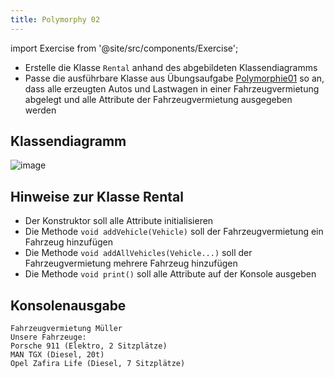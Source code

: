 ```yaml
---
title: Polymorphy 02
---
```


import Exercise from '@site/src/components/Exercise';

- Erstelle die Klasse `Rental` anhand des abgebildeten Klassendiagramms
- Passe die ausführbare Klasse aus Übungsaufgabe
  [Polymorphie01](polymorphy01.md) so an, dass alle erzeugten Autos und
  Lastwagen in einer Fahrzeugvermietung abgelegt und alle Attribute der
  Fahrzeugvermietung ausgegeben werden

## Klassendiagramm

![image](https://user-images.githubusercontent.com/47243617/170883813-686bec70-7bbf-44ac-9e30-db42f366e44c.png)

## Hinweise zur Klasse Rental

- Der Konstruktor soll alle Attribute initialisieren
- Die Methode `void addVehicle(Vehicle)` soll der Fahrzeugvermietung ein
  Fahrzeug hinzufügen
- Die Methode `void addAllVehicles(Vehicle...)` soll der Fahrzeugvermietung
  mehrere Fahrzeug hinzufügen
- Die Methode `void print()` soll alle Attribute auf der Konsole ausgeben

## Konsolenausgabe

```console
Fahrzeugvermietung Müller
Unsere Fahrzeuge:
Porsche 911 (Elektro, 2 Sitzplätze)
MAN TGX (Diesel, 20t)
Opel Zafira Life (Diesel, 7 Sitzplätze)
```

<Exercise pullRequest="42" branchSuffix="polymorphy/02" />
